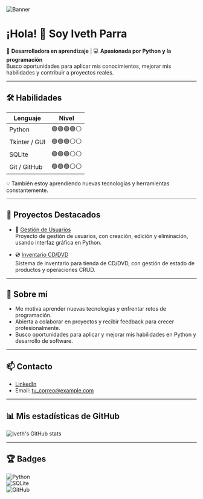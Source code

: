 ![Banner](https://github.com/iparra-sys/iparra-sys/blob/main/Iveth%20Parra%20%E2%80%93%20Python%20Developer%20in%20Learning.jpg?raw=true) 

# ¡Hola! 👋 Soy Iveth Parra

🌱 **Desarrolladora en aprendizaje** | 💻 **Apasionada por Python y la programación**  
Busco oportunidades para aplicar mis conocimientos, mejorar mis habilidades y contribuir a proyectos reales.  

---

## 🛠 Habilidades
| Lenguaje | Nivel |
|----------|-------|
| Python | 🟢🟢🟢🟢⚪ |
| Tkinter / GUI | 🟢🟢🟢⚪⚪ |
| SQLite | 🟢🟢🟢⚪⚪ |
| Git / GitHub | 🟢🟢🟢⚪⚪ |

💡 También estoy aprendiendo nuevas tecnologías y herramientas constantemente.

---

## 📂 Proyectos Destacados

- 📝 [Gestión de Usuarios](https://github.com/iparra-sys/Gestion-Usuarios)  
  Proyecto de gestión de usuarios, con creación, edición y eliminación, usando interfaz gráfica en Python.

- 💿 [Inventario CD/DVD](https://github.com/iparra-sys/Inventario-CD-DVD)  
  Sistema de inventario para tienda de CD/DVD, con gestión de estado de productos y operaciones CRUD.

---

## 🌟 Sobre mí
- Me motiva aprender nuevas tecnologías y enfrentar retos de programación.  
- Abierta a colaborar en proyectos y recibir feedback para crecer profesionalmente.  
- Busco oportunidades para aplicar y mejorar mis habilidades en Python y desarrollo de software.

---

## 📫 Contacto
- [LinkedIn](https://www.linkedin.com/in/iveth-parra-herrera-351a6a235)  
- Email: tu_correo@example.com  

---

## 📊 Mis estadísticas de GitHub
![Iveth's GitHub stats](https://github-readme-stats.vercel.app/api?username=iparra-sys&show_icons=true&theme=blue)

---

## 🏆 Badges 
 
![Python](https://img.shields.io/badge/Python-3.11-blue?logo=python&style=flat-square)  
![SQLite](https://img.shields.io/badge/SQLite-3.39-lightgrey?logo=sqlite&style=flat-square)  
![GitHub](https://img.shields.io/badge/GitHub-✔-black?style=flat-square)
